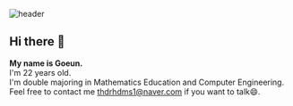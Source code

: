 ![header](https://capsule-render.vercel.app/api?type=waving&color=auto&height=290&section=header&text=Goeun%20diario&fontSize=90)
## Hi there 👋
**My name is Goeun. <br/>**
I'm 22 years old. <br/>
I'm double majoring in Mathematics Education and Computer Engineering. <br/>
Feel free to contact me thdrhdms1@naver.com if you want to talk😄. <br/>
<!--
**goeunu/goeunu** is a ✨ _special_ ✨ repository because its `README.md` (this file) appears on your GitHub profile.

Here are some ideas to get you started:

- 🔭 I’m currently working on ...
- 🌱 I’m currently learning ...
- 👯 I’m looking to collaborate on ...
- 🤔 I’m looking for help with ...
- 💬 Ask me about ...
- 📫 How to reach me: ...
- 😄 Pronouns: ...
- ⚡ Fun fact: ...
-->
